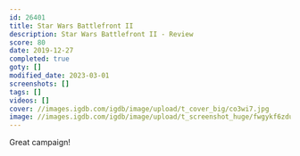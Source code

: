 ```yaml
---
id: 26401
title: Star Wars Battlefront II
description: Star Wars Battlefront II - Review
score: 80
date: 2019-12-27
completed: true
goty: []
modified_date: 2023-03-01
screenshots: []
tags: []
videos: []
cover: //images.igdb.com/igdb/image/upload/t_cover_big/co3wi7.jpg
image: //images.igdb.com/igdb/image/upload/t_screenshot_huge/fwgykf6zduu6xtoyh4ap.jpg
---
```

Great campaign! 